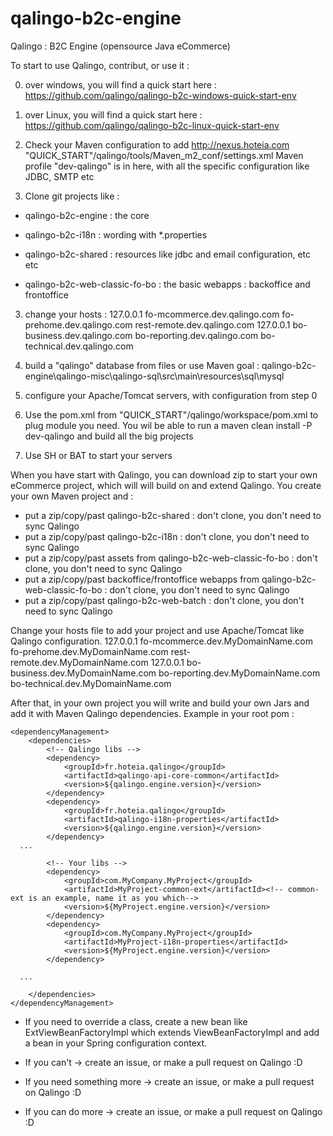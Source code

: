 qalingo-b2c-engine
==================

Qalingo : B2C Engine (opensource Java eCommerce)

To start to use Qalingo, contribut, or use it :

0) over windows, you will find a quick start here :
https://github.com/qalingo/qalingo-b2c-windows-quick-start-env

0) over Linux, you will find a quick start here :
https://github.com/qalingo/qalingo-b2c-linux-quick-start-env

1) Check your Maven configuration to add http://nexus.hoteia.com
"QUICK_START"/qalingo/tools/Maven_m2_conf/settings.xml
Maven profile "dev-qalingo" is in here, with all the specific configuration like JDBC, SMTP etc

2) Clone git projects like :
* qalingo-b2c-engine : the core
* qalingo-b2c-i18n : wording with *.properties
* qalingo-b2c-shared : resources like jdbc and email configuration, etc etc

* qalingo-b2c-web-classic-fo-bo : the basic webapps : backoffice and frontoffice

3) change your hosts :
127.0.0.1  fo-mcommerce.dev.qalingo.com fo-prehome.dev.qalingo.com rest-remote.dev.qalingo.com
127.0.0.1  bo-business.dev.qalingo.com bo-reporting.dev.qalingo.com bo-technical.dev.qalingo.com

4) build a "qalingo" database from files or use Maven goal : 
qalingo-b2c-engine\qalingo-misc\qalingo-sql\src\main\resources\sql\mysql

5) configure your Apache/Tomcat servers, with configuration from step 0

6) Use the pom.xml from "QUICK_START"/qalingo/workspace/pom.xml to plug module you need.
You wil be able to run a maven clean install -P dev-qalingo and build all the big projects

7) Use SH or BAT to start your servers

When you have start with Qalingo, you can download zip to start your own eCommerce project, which will will build on and extend Qalingo.
You create your own Maven project and :
* put a zip/copy/past qalingo-b2c-shared : don't clone, you don't need to sync Qalingo
* put a zip/copy/past qalingo-b2c-i18n : don't clone, you don't need to sync Qalingo
* put a zip/copy/past assets from qalingo-b2c-web-classic-fo-bo : don't clone, you don't need to sync Qalingo
* put a zip/copy/past backoffice/frontoffice webapps from qalingo-b2c-web-classic-fo-bo : don't clone, you don't need to sync Qalingo
* put a zip/copy/past qalingo-b2c-web-batch : don't clone, you don't need to sync Qalingo

Change your hosts file to add your project and use Apache/Tomcat like Qalingo configuration.
127.0.0.1  fo-mcommerce.dev.MyDomainName.com fo-prehome.dev.MyDomainName.com rest-remote.dev.MyDomainName.com
127.0.0.1  bo-business.dev.MyDomainName.com bo-reporting.dev.MyDomainName.com bo-technical.dev.MyDomainName.com

After that, in your own project you will write and build your own Jars and add it with Maven Qalingo dependencies.
Example in your root pom : 

	<dependencyManagement>
		<dependencies>
			<!-- Qalingo libs -->
			<dependency>
				<groupId>fr.hoteia.qalingo</groupId>
				<artifactId>qalingo-api-core-common</artifactId>
				<version>${qalingo.engine.version}</version>
			</dependency>
			<dependency>
				<groupId>fr.hoteia.qalingo</groupId>
				<artifactId>qalingo-i18n-properties</artifactId>
				<version>${qalingo.engine.version}</version>
			</dependency>
      ...
      
			<!-- Your libs -->
			<dependency>
				<groupId>com.MyCompany.MyProject</groupId>
				<artifactId>MyProject-common-ext</artifactId><!-- common-ext is an example, name it as you which-->
				<version>${MyProject.engine.version}</version>
			</dependency>
			<dependency>
				<groupId>com.MyCompany.MyProject</groupId>
				<artifactId>MyProject-i18n-properties</artifactId>
				<version>${MyProject.engine.version}</version>
			</dependency>

      ...
      
		</dependencies>
	</dependencyManagement>


* If you need to override a class, create a new bean like ExtViewBeanFactoryImpl which extends ViewBeanFactoryImpl and add a bean in your Spring configuration context.

<bean id="viewBeanFactory" class="fr.hoteia.opentailor.web.mvc.factory.impl.ExtViewBeanFactoryImpl" />
		  
* If you can't -> create an issue, or make a pull request on Qalingo :D

* If you need something more -> create an issue, or make a pull request on Qalingo :D

* If you can do more -> create an issue, or make a pull request on Qalingo :D


